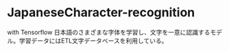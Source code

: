 # JapaneseCharacter-recognition
with Tensorflow
日本語のさまざまな字体を学習し、文字を一意に認識するモデル。学習データにはETL文字データベースを利用している。
